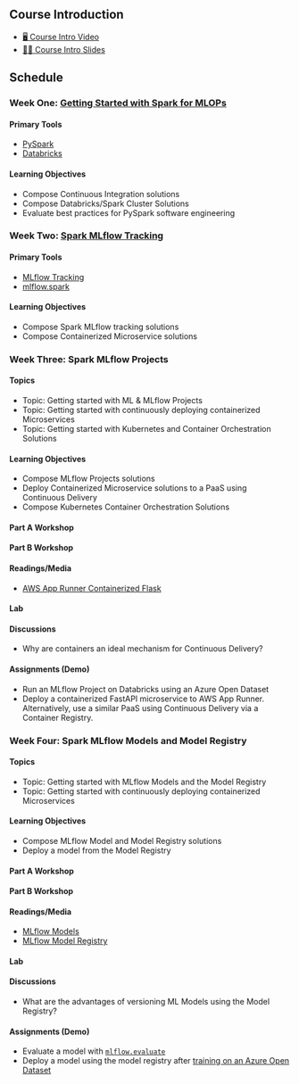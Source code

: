 ## Course Introduction
* [🖥️ Course Intro Video](https://drive.google.com/file/d/1j-9NIFiDErluv4mgVWfgXkGiA2jK3Ndp/view?usp=sharing)
* [👨‍🏫 Course Intro Slides](https://docs.google.com/presentation/d/1Outh5yuWk0CBXMpp6JeY0u6aqPJH1ilcMJGPUN_74gc/edit?usp=sharing)

## Schedule

### Week One: [Getting Started with Spark for MLOPs](https://github.com/FourthBrain/HAL-MLOps/blob/main/docs/week1-notes.md#workshop-b-getting-started-with-continuous-integration)

#### Primary Tools
* [PySpark](https://databricks.com/glossary/pyspark)
* [Databricks](https://databricks.com/company/about-us)

#### Learning Objectives

*   Compose Continuous Integration solutions
*   Compose Databricks/Spark Cluster Solutions
*   Evaluate best practices for PySpark software engineering

### Week Two:  [Spark MLflow Tracking](https://github.com/FourthBrain/HAL-MLOps/blob/main/docs/week2-notes.md)

#### Primary Tools
* [MLflow Tracking](https://www.mlflow.org/docs/latest/tracking.html)
* [mlflow.spark](https://www.mlflow.org/docs/latest/python_api/mlflow.spark.html)

#### Learning Objectives

*   Compose Spark MLflow tracking solutions
*   Compose Containerized Microservice solutions


### Week Three: Spark MLflow Projects

#### Topics

* Topic: Getting started with ML & MLflow Projects
* Topic: Getting started with continuously deploying containerized Microservices
* Topic: Getting started with Kubernetes and Container Orchestration Solutions

#### Learning Objectives

*   Compose MLflow Projects solutions
*   Deploy Containerized Microservice solutions to a PaaS using Continuous Delivery
*   Compose Kubernetes Container Orchestration Solutions

#### Part A Workshop

#### Part B Workshop


#### Readings/Media

* [AWS App Runner Containerized Flask](https://github.com/noahgift/fastapi)

#### Lab

#### Discussions

* Why are containers an ideal mechanism for Continuous Delivery?

#### Assignments (Demo)

* Run an MLflow Project on Databricks using an Azure Open Dataset
* Deploy a containerized FastAPI microservice to AWS App Runner.  Alternatively, use a similar PaaS using Continuous Delivery via a Container Registry.

### Week Four: Spark MLflow Models and Model Registry

#### Topics

* Topic: Getting started with MLflow Models and the Model Registry
* Topic: Getting started with continuously deploying containerized Microservices

#### Learning Objectives

* Compose MLflow Model and Model Registry solutions
* Deploy a model from the Model Registry

#### Part A Workshop

#### Part B Workshop


#### Readings/Media

* [MLflow Models](https://www.mlflow.org/docs/latest/models.html)
* [MLflow Model Registry](https://www.mlflow.org/docs/latest/model-registry.html)

#### Lab

#### Discussions

* What are the advantages of versioning ML Models using the Model Registry?

#### Assignments (Demo)

* Evaluate a model with [`mlflow.evaluate`](https://www.mlflow.org/docs/latest/models.html#id20)
* Deploy a model using the model registry after [training on an Azure Open Dataset](https://www.mlflow.org/docs/latest/model-registry.html#serving-an-mlflow-model-from-model-registry)
